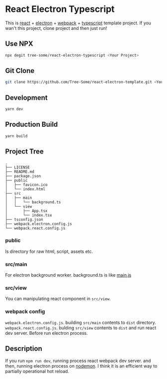 # React Electron Typescript

This is [react](https://reactjs.org) + [electron](https://electronjs.org) + [webpack](https://webpack.js.org/) + [typescript](https://www.typescriptlang.org/) template project.
If you wan't this project, clone project and then just run!


## Use NPX

```sh
npx degit tree-some/react-electron-typescript <Your Project>
```

## Git Clone

```sh
git clone https://github.com/Tree-Some/react-electron-template.git <Your Project>
```

## Development

```sh
yarn dev
```

## Production Build

```sh
yarn build
```

## Project Tree

```
.
├── LICENSE
├── README.md
├── package.json
├── public
│   ├── favicon.ico
│   └── index.html
├── src
│   ├── main
│   │   └── background.ts
│   └── view
│       ├── App.tsx
│       └── index.tsx
├── tsconfig.json
├── webpack.electron.config.js
└── webpack.react.config.js
```

### public

Is directory for raw html, script, assets etc.

### src/main

For electron background worker. background.ts is like [main.js](https://www.electronjs.org/docs/tutorial/first-app#electron-development-in-a-nutshell)

### src/view

You can manipulating react component in `src/view`.

### webpack config

`webpack.electron.config.js`. building `src/main` contents to `dist` directory.
`webpack.react.config.js`. bulding `src/view` contents to `dist` and run react dev server. Before run electron process.


## Description

If you run `npm run dev`, running process react webpack dev server. and then, running electron process on [nodemon](https://nodemon.io/).
I think it is an efficient way to partially operational hot reload.
